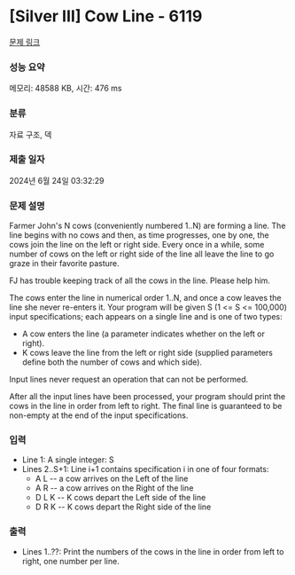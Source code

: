 # [Silver III] Cow Line - 6119 

[문제 링크](https://www.acmicpc.net/problem/6119) 

### 성능 요약

메모리: 48588 KB, 시간: 476 ms

### 분류

자료 구조, 덱

### 제출 일자

2024년 6월 24일 03:32:29

### 문제 설명

<p>Farmer John's N cows (conveniently numbered 1..N) are forming a line. The line begins with no cows and then, as time progresses, one by one, the cows join the line on the left or right side. Every once in a while, some number of cows on the left or right side of the line all leave the line to go graze in their favorite pasture.</p>

<p>FJ has trouble keeping track of all the cows in the line. Please help him.</p>

<p>The cows enter the line in numerical order 1..N, and once a cow leaves the line she never re-enters it. Your program will be given S (1 <= S <= 100,000) input specifications; each appears on a single line and is one of two types:</p>

<ul>
	<li>A cow enters the line (a parameter indicates whether on the left or right).</li>
	<li>K cows leave the line from the left or right side (supplied parameters define both the number of cows and which side).</li>
</ul>

<p>Input lines never request an operation that can not be performed.</p>

<p>After all the input lines have been processed, your program should print the cows in the line in order from left to right. The final line is guaranteed to be non-empty at the end of the input specifications.</p>

### 입력 

 <ul>
	<li>Line 1: A single integer: S</li>
	<li>Lines 2..S+1: Line i+1 contains specification i in one of four formats:
	<ul>
		<li>A L -- a cow arrives on the Left of the line</li>
		<li>A R -- a cow arrives on the Right of the line</li>
		<li>D L K -- K cows depart the Left side of the line</li>
		<li>D R K -- K cows depart the Right side of the line</li>
	</ul>
	</li>
</ul>

<p> </p>

### 출력 

 <ul>
	<li>Lines 1..??: Print the numbers of the cows in the line in order from left to right, one number per line.</li>
</ul>

<p> </p>

